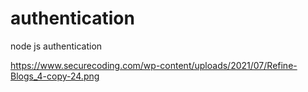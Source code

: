 # authentication
node js authentication

https://www.securecoding.com/wp-content/uploads/2021/07/Refine-Blogs_4-copy-24.png
